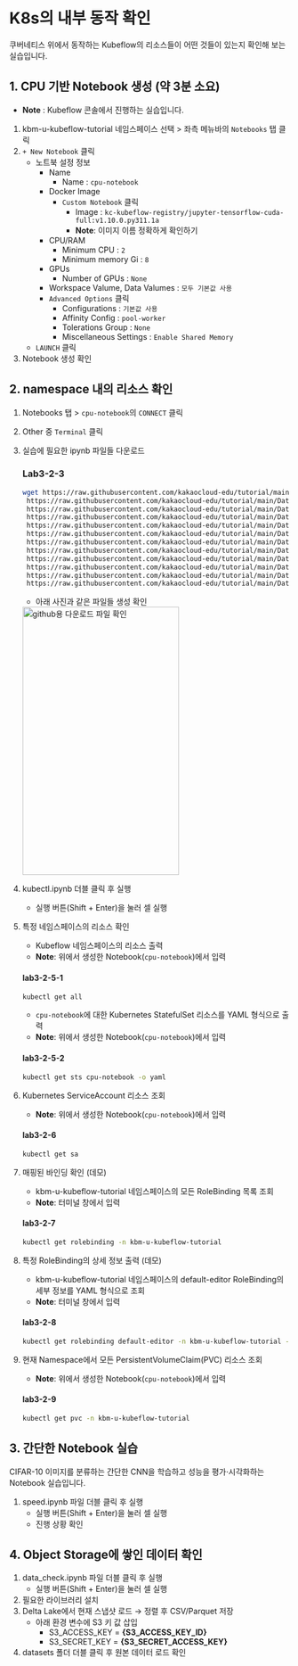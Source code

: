# K8s의 내부 동작 확인

쿠버네티스 위에서 동작하는 Kubeflow의 리소스들이 어떤 것들이 있는지 확인해 보는 실습입니다.

## 1. CPU 기반 Notebook 생성 (약 3분 소요)

- **Note** : Kubeflow 콘솔에서 진행하는 실습입니다.
1. kbm-u-kubeflow-tutorial 네임스페이스 선택 > 좌측 메뉴바의 `Notebooks` 탭 클릭
2. `+ New Notebook` 클릭
    - 노트북 설정 정보
        - Name
            - Name : `cpu-notebook`
        - Docker Image
            - `Custom Notebook` 클릭
                - Image : `kc-kubeflow-registry/jupyter-tensorflow-cuda-full:v1.10.0.py311.1a`
                - **Note**: 이미지 이름 정확하게 확인하기
        - CPU/RAM
            - Minimum CPU : `2`
            - Minimum memory Gi : `8`
        - GPUs
            - Number of GPUs : `None`
        - Workspace Valume, Data Valumes : `모두 기본값 사용`
        - `Advanced Options` 클릭
            - Configurations : `기본값 사용`
            - Affinity Config : `pool-worker`
            - Tolerations Group : `None`
            - Miscellaneous Settings : `Enable Shared Memory`
    - `LAUNCH` 클릭
3. Notebook 생성 확인

## 2. namespace 내의 리소스 확인

1. Notebooks 탭 > `cpu-notebook`의 `CONNECT` 클릭
2. Other 중 `Terminal` 클릭
3. 실습에 필요한 ipynb 파일들 다운로드
    
    ### **Lab3-2-3**
    
    ```bash
    wget https://raw.githubusercontent.com/kakaocloud-edu/tutorial/main/DataAnalyzeCourse/src/day3/Lab03/kubectl.ipynb \
     https://raw.githubusercontent.com/kakaocloud-edu/tutorial/main/DataAnalyzeCourse/src/day3/Lab03/speed.ipynb \
     https://raw.githubusercontent.com/kakaocloud-edu/tutorial/main/DataAnalyzeCourse/src/day3/Lab03/data_check.ipynb \
     https://raw.githubusercontent.com/kakaocloud-edu/tutorial/main/DataAnalyzeCourse/src/day3/Lab04/sessionDrop_predict.ipynb \
     https://raw.githubusercontent.com/kakaocloud-edu/tutorial/main/DataAnalyzeCourse/src/day3/Lab04/next_state.ipynb \
     https://raw.githubusercontent.com/kakaocloud-edu/tutorial/main/DataAnalyzeCourse/src/day3/Lab05/gender_tableJoin.ipynb \
     https://raw.githubusercontent.com/kakaocloud-edu/tutorial/main/DataAnalyzeCourse/src/day3/Lab05/gender_predict.ipynb \
     https://raw.githubusercontent.com/kakaocloud-edu/tutorial/main/DataAnalyzeCourse/src/day3/Lab05/gender_train.py \
     https://raw.githubusercontent.com/kakaocloud-edu/tutorial/main/DataAnalyzeCourse/src/day3/Lab05/gender_experiment.yaml \
     https://raw.githubusercontent.com/kakaocloud-edu/tutorial/main/DataAnalyzeCourse/src/day3/Lab05/KServe.ipynb \
     https://raw.githubusercontent.com/kakaocloud-edu/tutorial/main/DataAnalyzeCourse/src/day3/Lab05/gender_pipeline.yaml \
     https://raw.githubusercontent.com/kakaocloud-edu/tutorial/main/DataAnalyzeCourse/src/day3/Lab05/gender_pipeline.ipynb
    ```
    
    - 아래 사진과 같은 파일들 생성 확인

    <img width="281" height="481" alt="github용 다운로드 파일 확인" src="https://github.com/user-attachments/assets/e188bf04-f863-419e-8281-d7d1c0d163d7" />

4.  kubectl.ipynb 더블 클릭 후 실행
    - 실행 버튼(Shift + Enter)을 눌러 셀 실행

5. 특정 네임스페이스의 리소스 확인
   - Kubeflow 네임스페이스의 리소스 출력
   - **Note**: 위에서 생성한 Notebook(`cpu-notebook`)에서 입력
   #### **lab3-2-5-1**
   ```bash
   kubectl get all
   ```

   - `cpu-notebook`에 대한 Kubernetes StatefulSet 리소스를 YAML 형식으로 출력
   - **Note**: 위에서 생성한 Notebook(`cpu-notebook`)에서 입력
   #### **lab3-2-5-2**
   ```bash
   kubectl get sts cpu-notebook -o yaml
   ```

6. Kubernetes ServiceAccount 리소스 조회 
   - **Note**: 위에서 생성한 Notebook(`cpu-notebook`)에서 입력
   #### **lab3-2-6**
   ```bash
   kubectl get sa
   ```

7. 매핑된 바인딩 확인 (데모)
   - kbm-u-kubeflow-tutorial 네임스페이스의 모든 RoleBinding 목록 조회
   - **Note**: 터미널 창에서 입력
   #### **lab3-2-7**
   ```bash
   kubectl get rolebinding -n kbm-u-kubeflow-tutorial
   ```

8. 특정 RoleBinding의 상세 정보 출력 (데모)
   - kbm-u-kubeflow-tutorial 네임스페이스의 default-editor RoleBinding의 세부 정보를 YAML 형식으로 조회
   - **Note**: 터미널 창에서 입력
   #### **lab3-2-8**
   ```bash
   kubectl get rolebinding default-editor -n kbm-u-kubeflow-tutorial -o yaml
   ```

9. 현재 Namespace에서 모든 PersistentVolumeClaim(PVC) 리소스 조회
   - **Note**: 위에서 생성한 Notebook(`cpu-notebook`)에서 입력
   #### **lab3-2-9**
   ```bash
   kubectl get pvc -n kbm-u-kubeflow-tutorial
   ```

## 3. 간단한 Notebook 실습

CIFAR-10 이미지를 분류하는 간단한 CNN을 학습하고 성능을 평가·시각화하는 Notebook 실습입니다.

1. speed.ipynb 파일 더블 클릭 후 실행
    - 실행 버튼(Shift + Enter)을 눌러 셀 실행
    - 진행 상황 확인

## 4. Object Storage에 쌓인 데이터 확인

1. data_check.ipynb 파일 더블 클릭 후 실행
    - 실행 버튼(Shift + Enter)을 눌러 셀 실행
3. 필요한 라이브러리 설치
4. Delta Lake에서 현재 스냅샷 로드 → 정렬 후 CSV/Parquet 저장
    - 아래 환경 변수에 S3 키 값 삽입
        - S3_ACCESS_KEY = **{S3_ACCESS_KEY_ID}**
        - S3_SECRET_KEY = **{S3_SECRET_ACCESS_KEY}**
5. datasets 폴더 더블 클릭 후 원본 데이터 로드 확인
